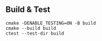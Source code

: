 ## Build & Test
```
cmake -DENABLE_TESTING=ON -B build
cmake --build build
ctest --test-dir build
```

